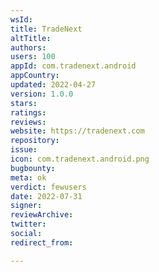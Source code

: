 ```yaml
---
wsId: 
title: TradeNext
altTitle: 
authors: 
users: 100
appId: com.tradenext.android
appCountry: 
updated: 2022-04-27
version: 1.0.0
stars: 
ratings: 
reviews: 
website: https://tradenext.com
repository: 
issue: 
icon: com.tradenext.android.png
bugbounty: 
meta: ok
verdict: fewusers
date: 2022-07-31
signer: 
reviewArchive: 
twitter: 
social: 
redirect_from: 

---
```


